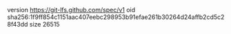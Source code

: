 version https://git-lfs.github.com/spec/v1
oid sha256:1f9ff854c1151aac407eebc298953b91efae261b30264d24affb2cd5c28f43dd
size 26515
